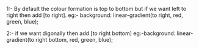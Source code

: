 1:- By default the colour formation is top to bottom but if we want left to right then add [to right]. 
eg:- background: linear-gradient(to right, red, green, blue);

2:- if we want digonally then add [to right bottom]
eg:-background: linear-gradient(to right bottom, red, green, blue);
